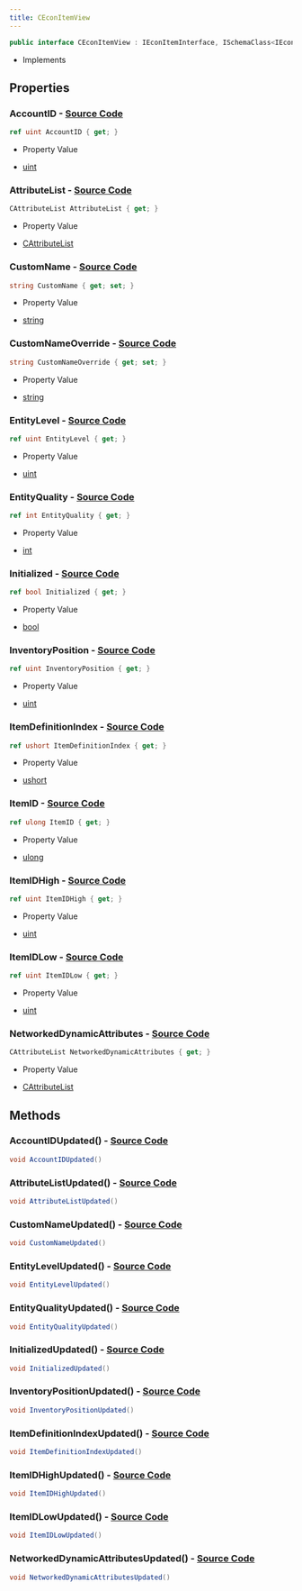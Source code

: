```yaml
---
title: CEconItemView
---
```


```csharp
public interface CEconItemView : IEconItemInterface, ISchemaClass<IEconItemInterface>, ISchemaClass<CEconItemView>, ISchemaField, ISchemaClass, INativeHandle
```

- Implements

## Properties

### **AccountID** - [Source Code](https://github.com/swiftly-solution/swiftlys2/blob/main/managed/src/SwiftlyS2.Generated/Schemas/Interfaces/CEconItemView.cs#L28)

```csharp
ref uint AccountID { get; }
```

- Property Value

- [uint](https://learn.microsoft.com/dotnet/api/system.uint32)

### **AttributeList** - [Source Code](https://github.com/swiftly-solution/swiftlys2/blob/main/managed/src/SwiftlyS2.Generated/Schemas/Interfaces/CEconItemView.cs#L34)

```csharp
CAttributeList AttributeList { get; }
```

- Property Value

- [CAttributeList](/docs/api/shared/schemadefinitions/cattributelist)

### **CustomName** - [Source Code](https://github.com/swiftly-solution/swiftlys2/blob/main/managed/src/SwiftlyS2.Generated/Schemas/Interfaces/CEconItemView.cs#L38)

```csharp
string CustomName { get; set; }
```

- Property Value

- [string](https://learn.microsoft.com/dotnet/api/system.string)

### **CustomNameOverride** - [Source Code](https://github.com/swiftly-solution/swiftlys2/blob/main/managed/src/SwiftlyS2.Generated/Schemas/Interfaces/CEconItemView.cs#L40)

```csharp
string CustomNameOverride { get; set; }
```

- Property Value

- [string](https://learn.microsoft.com/dotnet/api/system.string)

### **EntityLevel** - [Source Code](https://github.com/swiftly-solution/swiftlys2/blob/main/managed/src/SwiftlyS2.Generated/Schemas/Interfaces/CEconItemView.cs#L20)

```csharp
ref uint EntityLevel { get; }
```

- Property Value

- [uint](https://learn.microsoft.com/dotnet/api/system.uint32)

### **EntityQuality** - [Source Code](https://github.com/swiftly-solution/swiftlys2/blob/main/managed/src/SwiftlyS2.Generated/Schemas/Interfaces/CEconItemView.cs#L18)

```csharp
ref int EntityQuality { get; }
```

- Property Value

- [int](https://learn.microsoft.com/dotnet/api/system.int32)

### **Initialized** - [Source Code](https://github.com/swiftly-solution/swiftlys2/blob/main/managed/src/SwiftlyS2.Generated/Schemas/Interfaces/CEconItemView.cs#L32)

```csharp
ref bool Initialized { get; }
```

- Property Value

- [bool](https://learn.microsoft.com/dotnet/api/system.boolean)

### **InventoryPosition** - [Source Code](https://github.com/swiftly-solution/swiftlys2/blob/main/managed/src/SwiftlyS2.Generated/Schemas/Interfaces/CEconItemView.cs#L30)

```csharp
ref uint InventoryPosition { get; }
```

- Property Value

- [uint](https://learn.microsoft.com/dotnet/api/system.uint32)

### **ItemDefinitionIndex** - [Source Code](https://github.com/swiftly-solution/swiftlys2/blob/main/managed/src/SwiftlyS2.Generated/Schemas/Interfaces/CEconItemView.cs#L16)

```csharp
ref ushort ItemDefinitionIndex { get; }
```

- Property Value

- [ushort](https://learn.microsoft.com/dotnet/api/system.uint16)

### **ItemID** - [Source Code](https://github.com/swiftly-solution/swiftlys2/blob/main/managed/src/SwiftlyS2.Generated/Schemas/Interfaces/CEconItemView.cs#L22)

```csharp
ref ulong ItemID { get; }
```

- Property Value

- [ulong](https://learn.microsoft.com/dotnet/api/system.uint64)

### **ItemIDHigh** - [Source Code](https://github.com/swiftly-solution/swiftlys2/blob/main/managed/src/SwiftlyS2.Generated/Schemas/Interfaces/CEconItemView.cs#L24)

```csharp
ref uint ItemIDHigh { get; }
```

- Property Value

- [uint](https://learn.microsoft.com/dotnet/api/system.uint32)

### **ItemIDLow** - [Source Code](https://github.com/swiftly-solution/swiftlys2/blob/main/managed/src/SwiftlyS2.Generated/Schemas/Interfaces/CEconItemView.cs#L26)

```csharp
ref uint ItemIDLow { get; }
```

- Property Value

- [uint](https://learn.microsoft.com/dotnet/api/system.uint32)

### **NetworkedDynamicAttributes** - [Source Code](https://github.com/swiftly-solution/swiftlys2/blob/main/managed/src/SwiftlyS2.Generated/Schemas/Interfaces/CEconItemView.cs#L36)

```csharp
CAttributeList NetworkedDynamicAttributes { get; }
```

- Property Value

- [CAttributeList](/docs/api/shared/schemadefinitions/cattributelist)

## Methods

### **AccountIDUpdated()** - [Source Code](https://github.com/swiftly-solution/swiftlys2/blob/main/managed/src/SwiftlyS2.Generated/Schemas/Interfaces/CEconItemView.cs#L47)

```csharp
void AccountIDUpdated()
```

### **AttributeListUpdated()** - [Source Code](https://github.com/swiftly-solution/swiftlys2/blob/main/managed/src/SwiftlyS2.Generated/Schemas/Interfaces/CEconItemView.cs#L50)

```csharp
void AttributeListUpdated()
```

### **CustomNameUpdated()** - [Source Code](https://github.com/swiftly-solution/swiftlys2/blob/main/managed/src/SwiftlyS2.Generated/Schemas/Interfaces/CEconItemView.cs#L52)

```csharp
void CustomNameUpdated()
```

### **EntityLevelUpdated()** - [Source Code](https://github.com/swiftly-solution/swiftlys2/blob/main/managed/src/SwiftlyS2.Generated/Schemas/Interfaces/CEconItemView.cs#L44)

```csharp
void EntityLevelUpdated()
```

### **EntityQualityUpdated()** - [Source Code](https://github.com/swiftly-solution/swiftlys2/blob/main/managed/src/SwiftlyS2.Generated/Schemas/Interfaces/CEconItemView.cs#L43)

```csharp
void EntityQualityUpdated()
```

### **InitializedUpdated()** - [Source Code](https://github.com/swiftly-solution/swiftlys2/blob/main/managed/src/SwiftlyS2.Generated/Schemas/Interfaces/CEconItemView.cs#L49)

```csharp
void InitializedUpdated()
```

### **InventoryPositionUpdated()** - [Source Code](https://github.com/swiftly-solution/swiftlys2/blob/main/managed/src/SwiftlyS2.Generated/Schemas/Interfaces/CEconItemView.cs#L48)

```csharp
void InventoryPositionUpdated()
```

### **ItemDefinitionIndexUpdated()** - [Source Code](https://github.com/swiftly-solution/swiftlys2/blob/main/managed/src/SwiftlyS2.Generated/Schemas/Interfaces/CEconItemView.cs#L42)

```csharp
void ItemDefinitionIndexUpdated()
```

### **ItemIDHighUpdated()** - [Source Code](https://github.com/swiftly-solution/swiftlys2/blob/main/managed/src/SwiftlyS2.Generated/Schemas/Interfaces/CEconItemView.cs#L45)

```csharp
void ItemIDHighUpdated()
```

### **ItemIDLowUpdated()** - [Source Code](https://github.com/swiftly-solution/swiftlys2/blob/main/managed/src/SwiftlyS2.Generated/Schemas/Interfaces/CEconItemView.cs#L46)

```csharp
void ItemIDLowUpdated()
```

### **NetworkedDynamicAttributesUpdated()** - [Source Code](https://github.com/swiftly-solution/swiftlys2/blob/main/managed/src/SwiftlyS2.Generated/Schemas/Interfaces/CEconItemView.cs#L51)

```csharp
void NetworkedDynamicAttributesUpdated()
```

